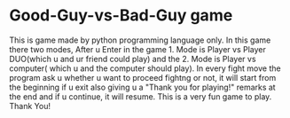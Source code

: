 # Good-Guy-vs-Bad-Guy game
This is game made by python programming language only.
In this game there two modes, After u Enter in the game 1. Mode is Player vs Player DUO(which u and ur friend could play) and the 2. Mode is Player vs computer( which u and the computer should play). In every fight move the program ask u whether u want to proceed fightng or not, it will start from the beginning if u exit also giving u a "Thank you for playing!" remarks at the end and if u continue, it will resume.
This is a very fun game to play.
Thank You!
